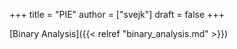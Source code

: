 +++
title = "PIE"
author = ["svejk"]
draft = false
+++

[Binary Analysis]({{< relref "binary_analysis.md" >}})
